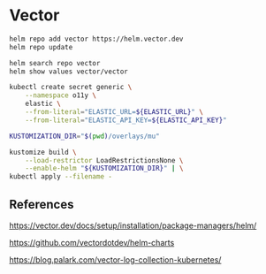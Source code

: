 # Vector

```sh
helm repo add vector https://helm.vector.dev
helm repo update
```

```sh
helm search repo vector
helm show values vector/vector
```

```sh
kubectl create secret generic \
    --namespace o11y \
    elastic \
    --from-literal="ELASTIC_URL=${ELASTIC_URL}" \
    --from-literal="ELASTIC_API_KEY=${ELASTIC_API_KEY}"
```

```sh
KUSTOMIZATION_DIR="$(pwd)/overlays/mu"

kustomize build \
    --load-restrictor LoadRestrictionsNone \
    --enable-helm "${KUSTOMIZATION_DIR}" | \
kubectl apply --filename -
```

## References

<https://vector.dev/docs/setup/installation/package-managers/helm/>

<https://github.com/vectordotdev/helm-charts>

<https://blog.palark.com/vector-log-collection-kubernetes/>
